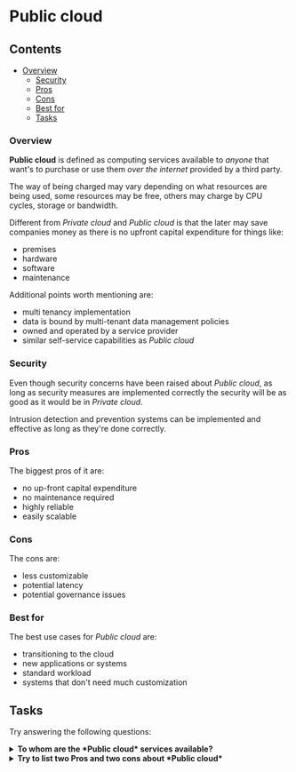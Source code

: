 # Public cloud

<!--TOC_START-->
## Contents
- [Overview](#overview)
	- [Security](#security)
	- [Pros](#pros)
	- [Cons](#cons)
	- [Best for](#best-for)
	- [Tasks](#tasks)

<!--TOC_END-->
### Overview

**Public cloud** is defined as computing services available to *anyone* that want's to purchase or use them *over the internet* provided by a third party.

The way of being charged may vary depending on what resources are being used, some resources may be free, others may charge by CPU cycles, storage or bandwidth. 

Different from *Private cloud* and *Public cloud* is that the later may save companies money as there is no upfront capital expenditure for things like:
- premises
- hardware
- software
- maintenance

Additional points worth mentioning are:
- multi tenancy implementation
- data is bound by multi-tenant data management policies
- owned and operated by a service provider
- similar self-service capabilities as *Public cloud*

### Security

Even though security concerns have been raised about *Public cloud*, as long as security measures are implemented correctly the security will be as good as it would be in *Private cloud*.

Intrusion detection and prevention systems can be implemented and effective as long as they're done correctly.

### Pros

The biggest pros of it are:
- no up-front capital expenditure
- no maintenance required
- highly reliable
- easily scalable

### Cons

The cons are:
- less customizable
- potential latency
- potential governance issues

### Best for

The best use cases for *Public cloud* are:
- transitioning to the cloud
- new applications or systems
- standard workload
- systems that don't need much customization

## Tasks

Try answering the following questions:

<details>

<summary><b>To whom are the *Public cloud* services available?</b></summary>

As the name suggests, the service is available to everyone

</details>

<details>

<summary><b>Try to list two Pros and two cons about *Public cloud*</b></summary>

Check if you got any of the following Pros:
- no up-front capital expenditure
- no maintenance required
- highly reliable
- easily scalable

Check if you got any of the following Cons:
- less customizable
- potential latency
- potential governance issues

</details>
